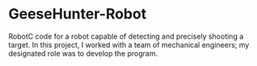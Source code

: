 # GeeseHunter-Robot
RobotC code for a robot capable of detecting and precisely shooting a target. 
In this project, I worked with a team of mechanical engineers; my designated role was to develop the program.

